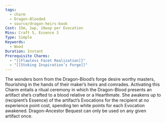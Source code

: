 ```yaml
---
tags:
  - charm
  - Dragon-Blooded
  - source/dragon-heirs-book
Cost: 15m, 1wp, 10wxp per Evocation
Mins: Craft 5, Essence 3
Type: Simple
Keywords:
  - Wood
Duration: Instant
Prerequisite Charms:
  - "[[Flawless Facet Realization]]"
  - "[[Stoking Inspiration’s Forge]]"
---
```

The wonders born from the Dragon-Blood’s forge desire worthy masters, flourishing in the hands of their maker’s heirs and comrades. Activating this Charm entails a ritual ceremony in which the Dragon-Blood presents an artifact she’s crafted to a blood relative or a Hearthmate.
She awakens up to (recipient’s Essence) of the artifact’s Evocations for the recipient at no experience point cost, spending ten white points for each Evocation awakened.
Dragon-Ancestor Bequest can only be used on any given artifact once.